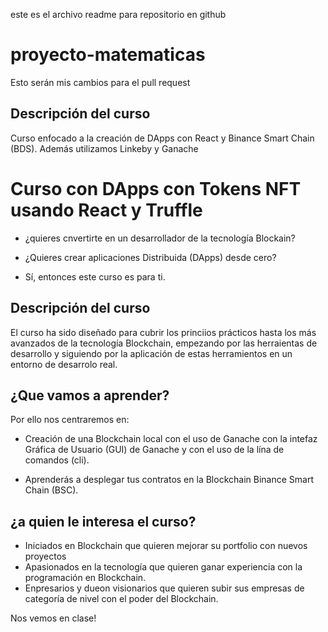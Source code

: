 este es el archivo readme para repositorio en github
# proyecto-matematicas

Esto serán mis cambios para el pull request

## Descripción del curso

Curso enfocado a la creación de DApps con React y Binance Smart Chain (BDS). Además utilizamos Linkeby y Ganache

# Curso con DApps con Tokens NFT usando React y Truffle

* ¿quieres cnvertirte en un desarrollador de la tecnología Blockain?
* ¿Quieres crear aplicaciones Distribuida (DApps) desde cero?


* Sí, entonces este curso es para ti.

## Descripción del curso

El curso ha sido diseñado para cubrir los princiios prácticos hasta los más avanzados de la tecnología Blockchain, empezando por las herraientas de desarrollo y siguiendo por la aplicación de estas herramientos en un entorno de desarrolo real.

## ¿Que vamos a aprender?

Por ello nos centraremos en:

* Creación de una Blockchain local con el uso de Ganache con la intefaz Gráfica de Usuario (GUI) de Ganache y con el uso de la lína de comandos (cli).

* Aprenderás a desplegar tus contratos en la Blockchain Binance Smart Chain (BSC).

## ¿a quien le interesa el curso?

- Iniciados en Blockchain que quieren mejorar su portfolio con nuevos proyectos
- Apasionados en la tecnología que quieren ganar experiencia con la programación en Blockchain.
- Enpresarios y dueon visionarios que quieren subir sus empresas de categoría de nivel con el poder del Blockchain.

Nos vemos en clase!